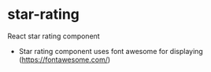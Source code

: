 # star-rating
React star rating component
- Star rating component uses font awesome for displaying (https://fontawesome.com/)
